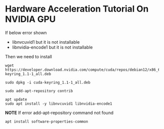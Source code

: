 #  Hardware Acceleration Tutorial On NVIDIA GPU
If below error shown
- libnvcuvid1 but it is not installable
- libnvidia-encode1 but it is not installable

Then we need to install

    wget https://developer.download.nvidia.com/compute/cuda/repos/debian12/x86_64/cuda-keyring_1.1-1_all.deb

    sudo dpkg -i cuda-keyring_1.1-1_all.deb

    sudo add-apt-repository contrib

    apt update
    sudo apt install -y libnvcuvid1 libnvidia-encode1

**NOTE**
If error add-apt-repository command not found
    
    apt install software-properties-common